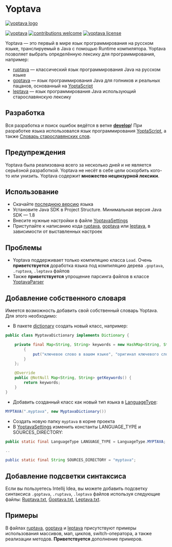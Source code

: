 # Yoptava

[![yoptava logo](https://github.com/Lime-blur/yoptava/blob/main/images/yoptava.png)](https://github.com/Lime-blur/yoptava/)

[![yoptava](https://img.shields.io/badge/%D0%A1%D0%BA%D0%B0%D1%87%D0%B0%D1%82%D1%8C-Yoptava-green)](https://github.com/Lime-blur/yoptava/archive/refs/heads/main.zip)
[![contributions welcome](https://img.shields.io/badge/contributions-welcome-brightgreen.svg?style=flat)](https://github.com/Lime-blur/yoptava/issues)
[![yoptava license](https://img.shields.io/github/license/Lime-blur/yoptava)](https://github.com/Lime-blur/yoptava/blob/main/LICENSE)

Yoptava — это первый в мире язык программирования на русском языке, транслируемый в Java с помощью Runtime компилятора. Yoptava позволяет выбрать определённую лексику для программирования, например:

- [ruptava](https://github.com/Lime-blur/yoptava/blob/main/ruptava/Load.ruptava) — классический язык программирования Java на русском языке
- [goptava](https://github.com/Lime-blur/yoptava/blob/main/goptava/Load.goptava) — язык программирования Java для гопников и реальных пацанов, основанный на [YoptaScript](http://yopta.space/)
- [leptava](https://github.com/Lime-blur/yoptava/blob/main/leptava/Load.leptava) — язык программирования Java использующий старославянскую лексику

## Разработка

Вся разработка и поиск ошибок ведётся в ветке [**develop**](https://github.com/Lime-blur/yoptava/tree/develop)!
При разработке языка использовался язык программирования [YoptaScript](http://yopta.space/), а также [Словарь старославянских слов](https://hogwarts.ru/library/show.php?cat=1&id=39503&uid=guest).

## Предупреждения

Yoptava была реализована всего за несколько дней и не является серьёзной разработкой.
Yoptava не несёт в себе цели оскорбить кого-то или унизить. Yoptava содержит **множество нецензурной лексики**.

## Использование

- Скачайте [последнюю версию](https://github.com/Lime-blur/yoptava/archive/refs/heads/main.zip) языка
- Установите Java SDK в Project Structure. Минимальная версия Java SDK — 1.8
- Внесите нужные настройки в файле [YoptavaSettings](https://github.com/Lime-blur/yoptava/blob/main/src/main/java/ru/limedev/yoptava/settings/YoptavaSettings.java)
- Приступайте к написанию кода [ruptava](https://github.com/Lime-blur/yoptava/blob/main/ruptava/Load.ruptava), [goptava](https://github.com/Lime-blur/yoptava/blob/main/goptava/Load.goptava) или [leptava](https://github.com/Lime-blur/yoptava/blob/main/leptava/Load.leptava), в зависимости от выставленных настроек

## Проблемы

- Yoptava поддерживает только компиляцию класса `Load`. Очень **приветствуется** доработка языка под компиляцию дерева `.goptava`, `.ruptava`, `.leptava` файлов
- Также **приветствуется** упрощение парсинга файлов в классе [YoptavaParser](https://github.com/Lime-blur/yoptava/blob/main/src/main/java/ru/limedev/yoptava/parser/YoptavaParser.java)

## Добавление собственного словаря

Имеется возможность добавить свой собственный словарь Yoptava. Для этого необходимо:

- В пакете [dictionary](https://github.com/Lime-blur/yoptava/tree/main/src/main/java/ru/limedev/yoptava/parser/dictionary) создать новый класс, например:
```Java
public class MyptavaDictionary implements Dictionary {

    private final Map<String, String> keywords = new HashMap<String, String>() {
        {
            put("ключевое слово в вашем языке", "оригинал ключевого слова Java");
        }
    };

    @Override
    public @NotNull Map<String, String> getKeywords() {
        return keywords;
    }
}
```
- Добавить созданный класс как новый тип языка в [LanguageType](https://github.com/Lime-blur/yoptava/blob/main/src/main/java/ru/limedev/yoptava/settings/LanguageType.java):
```Java
MYPTAVA(".myptava", new MyptavaDictionary())
```
- Создать новую папку `myptava` в корне проекта
- В [YoptavaSettings](https://github.com/Lime-blur/yoptava/blob/main/src/main/java/ru/limedev/yoptava/settings/YoptavaSettings.java) изменить константы LANGUAGE_TYPE и SOURCES_DIRECTORY:
```Java
public static final LanguageType LANGUAGE_TYPE = LanguageType.MYPTAVA;

..

public static final String SOURCES_DIRECTORY = "myptava";
```

## Добавление подсветки синтаксиса
Если вы пользуетесь Intellij Idea, вы можете добавить подсветку синтаксиса `.goptava`, `.ruptava`, `.leptava` файлов используя следующие файлы: [Ruptava.txt](https://github.com/Lime-blur/yoptava/blob/develop/intellij_settings/editor_filetypes/Ruptava.txt), [Goptava.txt](https://github.com/Lime-blur/yoptava/blob/develop/intellij_settings/editor_filetypes/Goptava.txt), [Leptava.txt](https://github.com/Lime-blur/yoptava/blob/develop/intellij_settings/editor_filetypes/Leptava.txt).

## Примеры
В файлах [ruptava](https://github.com/Lime-blur/yoptava/blob/main/ruptava/Load.ruptava), [goptava](https://github.com/Lime-blur/yoptava/blob/main/goptava/Load.goptava) и [leptava](https://github.com/Lime-blur/yoptava/blob/main/leptava/Load.leptava) присутствуют примеры использования массивов, мап, циклов, switch-оператора, а также реализации методов. **Приветствуется** дополнение примеров.
